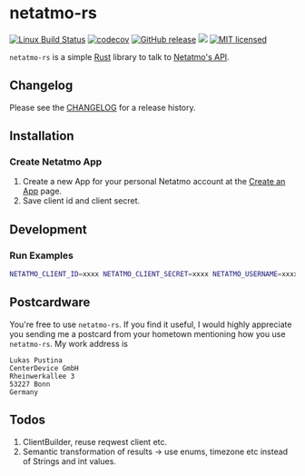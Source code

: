 # netatmo-rs

[![Linux Build Status](https://circleci.com/gh/lukaspustina/netatmo-rs.svg?style=shield)](https://circleci.com/gh/lukaspustina/netatmo-rs) [![codecov](https://codecov.io/gh/lukaspustina/netatmo-rs/branch/master/graph/badge.svg)](https://codecov.io/gh/lukaspustina/netatmo-rs) [![GitHub release](https://img.shields.io/github/release/lukaspustina/netatmo-rs.svg)](https://github.com/lukaspustina/netatmo-rs/releases) [![](https://img.shields.io/crates/v/netatmo-rs.svg)](https://crates.io/crates/netatmo-rs) [![MIT licensed](https://img.shields.io/badge/license-MIT-blue.svg?label=License)](./LICENSE)

`netatmo-rs` is a simple [Rust](https://rust-lang.org) library to talk to [Netatmo's API](https://dev.netatmo.com/resources/technical/introduction).

## Changelog

Please see the [CHANGELOG](CHANGELOG.md) for a release history.


## Installation

### Create Netatmo App

1. Create a new App for your personal Netatmo account at the [Create an App](https://dev.netatmo.com/myaccount/createanapp) page.
2. Save client id and client secret.


## Development

### Run Examples

```bash
NETATMO_CLIENT_ID=xxxx NETATMO_CLIENT_SECRET=xxxx NETATMO_USERNAME=xxxx NETATMO_PASSWORD=xxxx NETATMO_DEVICE_ID=xxxx cargo run --example get_station_data
```

## Postcardware

You're free to use `netatmo-rs`. If you find it useful, I would highly appreciate you sending me a postcard from your hometown mentioning how you use `netatmo-rs`. My work address is

```
Lukas Pustina
CenterDevice GmbH
Rheinwerkallee 3
53227 Bonn
Germany
```

## Todos

1. ClientBuilder, reuse reqwest client etc.
1. Semantic transformation of results -> use enums, timezone etc instead of Strings and int values.

